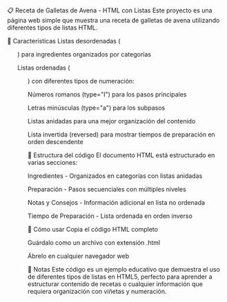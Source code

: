 📋 Receta de Galletas de Avena - HTML con Listas
Este proyecto es una página web simple que muestra una receta de galletas de avena utilizando diferentes tipos de listas HTML.

🎯 Características
Listas desordenadas (<ul>) para ingredientes organizados por categorías

Listas ordenadas (<ol>) con diferentes tipos de numeración:

Números romanos (type="I") para los pasos principales

Letras minúsculas (type="a") para los subpasos

Listas anidadas para una mejor organización del contenido

Lista invertida (reversed) para mostrar tiempos de preparación en orden descendente

📁 Estructura del código
El documento HTML está estructurado en varias secciones:

Ingredientes - Organizados en categorías con listas anidadas

Preparación - Pasos secuenciales con múltiples niveles

Notas y Consejos - Información adicional en lista no ordenada

Tiempo de Preparación - Lista ordenada en orden inverso

🚀 Cómo usar
Copia el código HTML completo

Guárdalo como un archivo con extensión .html

Ábrelo en cualquier navegador web

📝 Notas
Este código es un ejemplo educativo que demuestra el uso de diferentes tipos de listas en HTML5, perfecto para aprender a estructurar contenido de recetas o cualquier información que requiera organización con viñetas y numeración.